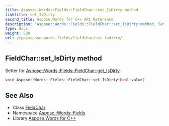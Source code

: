 ```yaml
---
title: Aspose::Words::Fields::FieldChar::set_IsDirty method
linktitle: set_IsDirty
second_title: Aspose.Words for C++ API Reference
description: 'Aspose::Words::Fields::FieldChar::set_IsDirty method. Setter for Aspose::Words::Fields::FieldChar::get_IsDirty in C++.'
type: docs
weight: 500
url: /cpp/aspose.words.fields/fieldchar/set_isdirty/
---
```

## FieldChar::set_IsDirty method


Setter for [Aspose::Words::Fields::FieldChar::get_IsDirty](../get_isdirty/).

```cpp
void Aspose::Words::Fields::FieldChar::set_IsDirty(bool value)
```

## See Also

* Class [FieldChar](../)
* Namespace [Aspose::Words::Fields](../../)
* Library [Aspose.Words for C++](../../../)
